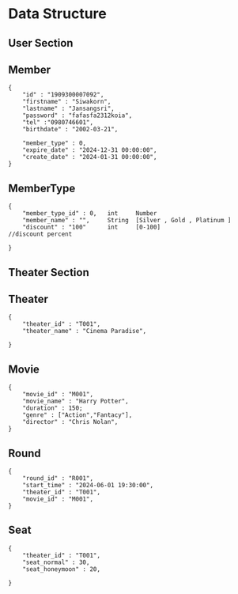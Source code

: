 


# Data Structure


## User Section

## Member

    {   
        "id" : "1909300007092",
        "firstname" : "Siwakorn",
        "lastname" : "Jansangsri",
        "password" : "fafasfa2312koia",
        "tel" :"0980746601",
        "birthdate" : "2002-03-21",
        
        "member_type" : 0,
        "expire_date" : "2024-12-31 00:00:00",
        "create_date" : "2024-01-31 00:00:00",
    }

## MemberType
    {
        "member_type_id" : 0,   int     Number
        "member_name" : "",     String  [Silver , Gold , Platinum ]
        "discount" : "100"      int     [0-100]                      //discount percent

    }

## Theater Section

## Theater
    {
        "theater_id" : "T001",
        "theater_name" : "Cinema Paradise",

    }

## Movie
    {
        "movie_id" : "M001",
        "movie_name" : "Harry Potter",
        "duration" : 150;
        "genre" : ["Action","Fantacy"],
        "director" : "Chris Nolan",
    }

## Round 
    {
        "round_id" : "R001",
        "start_time" : "2024-06-01 19:30:00",
        "theater_id" : "T001", 
        "movie_id" : "M001",
    }

## Seat 
    {
        "theater_id" : "T001",
        "seat_normal" : 30,
        "seat_honeymoon" : 20,

    }